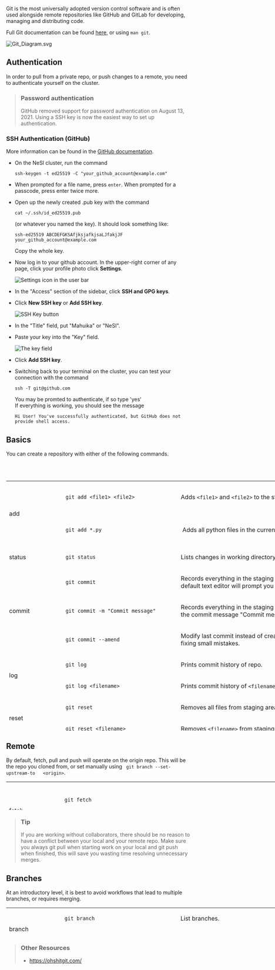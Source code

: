 Git is the most universally adopted version control software and is
often used alongside remote repositories like GitHub and GitLab for
developing, managing and distributing code.

Full Git documentation can be
found [here](https://git-scm.com/docs/git), or using `man git`.

![Git\_Diagram.svg](img/Git_Diagram.svg)

## Authentication

In order to pull from a private repo, or push changes to a remote, you
need to authenticate yourself on the cluster.

> ### Password authentication
>
> GitHub removed support for password authentication on August 13, 2021.
> Using a SSH key is now the easiest way to set up authentication.

### SSH Authentication (GitHub)

More information can be found in the [GitHub
documentation](https://docs.github.com/en/authentication/connecting-to-github-with-ssh/generating-a-new-ssh-key-and-adding-it-to-the-ssh-agent).

-   On the NeSI cluster, run the command 

        ssh-keygen -t ed25519 -C "your_github_account@example.com"

-   When prompted for a file name, press `enter`. When prompted for a
    passcode, press enter twice more.

-   Open up the newly created .pub key with the command 

        cat ~/.ssh/id_ed25519.pub

    (or whatever you named the key). It should look something like: 

        ssh-ed25519 ABCDEFGKSAfjksjafkjsaLJfakjJF your_github_account@example.com

    Copy the whole key.

-   Now log in to your github account. In the upper-right corner of any
    page, click your profile photo click **Settings**.

    <span class="procedural-image-wrapper">![Settings icon in the user
    bar](img/userbar-account-settings.png)</span>

-   In the "Access" section of the sidebar, click **SSH and GPG keys**.

-   Click **New SSH key** or **Add SSH key**.

    <span class="procedural-image-wrapper">![SSH Key
    button](img/ssh-add-ssh-key-with-auth.png)</span>

-   In the "Title" field, put "Mahuika" or "NeSI".

-   Paste your key into the "Key" field.

    <span class="procedural-image-wrapper">![The key
    field](img/ssh-key-paste-with-type.png)</span>

-   Click **Add SSH key**.

-   Switching back to your terminal on the cluster, you can test your
    connection with the command 

        ssh -T git@github.com

    You may be promted to authenticate, if so type 'yes'  
    If everything is working, you should see the message 

        Hi User! You've successfully authenticated, but GitHub does not provide shell access.

## Basics

You can create a repository with either of the following commands.

<table>
<tbody>
<tr class="odd">
</tr>
<tr class="even">
</tr>
</tbody>
</table>

 

<table style="height: 678px; width: 974px;">
<tbody>
<tr style="height: 89px;">
<td style="width: 142px; height: 89px;" rowspan="2">

add

</td>
<td style="width: 310px; height: 89px;">

`git add <file1> <file2>`

</td>
<td style="width: 513px; height: 89px;">

Adds `<file1>` and `<file2>` to the staging area.

</td>
</tr>
<tr style="height: 89px;">
<td style="width: 310px; height: 89px;">

<span class="c">`git add *.py`</span>

</td>
<td style="width: 513px; height: 89px;">

 Adds all python files in the current directory to the staging area.

</td>
</tr>
<tr style="height: 41px;">
<td style="width: 142px; height: 41px;">

status

</td>
<td style="width: 310px; height: 41px;">

<span class="c">`git status`</span>

</td>
<td style="width: 513px; height: 41px;">

Lists changes in working directory, and staged files.

</td>
</tr>
<tr style="height: 39px;">
<td style="width: 142px; height: 39px;" rowspan="3">

commit 

</td>
<td style="width: 310px; height: 39px;">

`git commit`

</td>
<td style="width: 513px; height: 39px;">

Records everything in the staging area to your repository. The default
text editor will prompt you for a commit message.

</td>
</tr>
<tr style="height: 39px;">
<td style="width: 310px; height: 39px;">

<span class="c">`git commit -m "Commit message"`</span>

</td>
<td style="width: 513px; height: 39px;">

Records everything in the staging area to your repository with the
commit message "Commit message"

</td>
</tr>
<tr style="height: 39px;">
<td style="width: 310px; height: 39px;">

<span class="c">`git commit --amend`</span>

</td>
<td style="width: 513px; height: 39px;">

Modify last commit instead of creating a new one. Useful for fixing
small mistakes.

</td>
</tr>
<tr style="height: 41px;">
<td style="width: 142px; height: 41px;" rowspan="2">

log 

</td>
<td style="width: 310px; height: 41px;">

`git log`

</td>
<td style="width: 513px; height: 41px;">

Prints commit history of repo.

</td>
</tr>
<tr style="height: 41px;">
<td style="width: 310px; height: 41px;">

`git log <filename>`

</td>
<td style="width: 513px; height: 41px;">

Prints commit history of `<filename>`.

</td>
</tr>
<tr style="height: 41px;">
<td style="width: 142px; height: 41px;" rowspan="2">

reset 

</td>
<td style="width: 310px; height: 41px;">

`git reset`

</td>
<td style="width: 513px; height: 41px;">

Removes all files from staging area. (Opposite of `git add`)

</td>
</tr>
<tr style="height: 41px;">
<td style="width: 310px; height: 41px;">

`git reset <filename>`

</td>
<td style="width: 513px; height: 41px;">

Removes `<filename>` from staging area.

</td>
</tr>
</tbody>
</table>

## Remote

By default, fetch, pull and push will operate on the origin repo. This
will be the repo you cloned from, or set manually using
` git branch --set-upstream-to   <origin>`.

<table style="height: 76px; width: 1050px;">
<tbody>
<tr>
<td style="width: 136px;" rowspan="2">

fetch 

</td>
<td style="width: 565.701px;">

`git fetch`

</td>
<td style="width: 310.299px;">

Gets status of 'origin'. git fetch **does not **change your working
directory or local repository (see `git pull`). 

</td>
</tr>
<tr>
<td style="width: 565.701px;">

`git fetch <repo> <branch>`

</td>
<td style="width: 310.299px;">

Get status of `<repo>` `<branch>`.

</td>
</tr>
<tr>
<td style="width: 136px;" rowspan="2">

pull 

</td>
<td style="width: 565.701px;">

`git pull`

</td>
<td style="width: 310.299px;">

Incorporates changes from 'origin' into local repo. 

</td>
</tr>
<tr>
<td style="width: 565.701px;">

`git pull <repo> <branch>`

</td>
<td style="width: 310.299px;">

Incorporates changes from `<repo>` `<branch>` into local repo.

</td>
</tr>
<tr>
<td style="width: 136px;" rowspan="2">

push 

</td>
<td style="width: 565.701px;">

`git push`

</td>
<td style="width: 310.299px;">

Incorporates changes from local repo into 'origin'. 

</td>
</tr>
<tr>
<td style="width: 565.701px;">

`git push <repo> <branch>`

</td>
<td style="width: 310.299px;">

Incorporates changes from local repo into `<repo>` `<branch>`

</td>
</tr>
</tbody>
</table>

> ### Tip
>
> If you are working without collaborators, there should be no reason to
> have a conflict between your local and your remote repo. Make sure you
> always git pull when starting work on your local and git push when
> finished, this will save you wasting time resolving unnecessary
> merges.

## Branches

At an introductory level, it is best to avoid workflows that lead to
multiple branches, or requires merging.

<table style="height: 76px; width: 966px;">
<tbody>
<tr>
<td style="width: 136px;" rowspan="2">

branch 

</td>
<td style="width: 303px;">

`git branch`

</td>
<td style="width: 489px;">

List branches.

</td>
</tr>
<tr>
<td style="width: 303px;">

`git branch <branch-name>`

</td>
<td style="width: 489px;">

Create new branch `<branch-name`

</td>
</tr>
<tr>
<td style="width: 136px;">

checkout

</td>
<td style="width: 303px;">

`git checkout <branch-name>`

</td>
<td style="width: 489px;">

Switch to editing branch `<branch-name>`

</td>
</tr>
<tr>
<td style="width: 136px;">

merge

</td>
<td style="width: 303px;">

`git merge <branch-name>`

</td>
<td style="width: 489px;">

Merge `<branch-name>` into current branch.

</td>
</tr>
</tbody>
</table>

> ### Other Resources
>
> -   <https://ohshitgit.com/>
